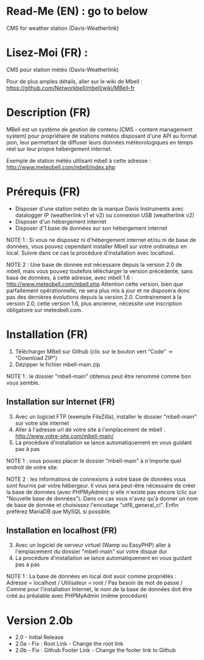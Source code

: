 # Read-Me (EN) : go to below
CMS for weather station (Davis-Weatherlink)
# Lisez-Moi (FR) :
CMS pour station météo (Davis-Weatherlink)

Pour de plus amples détails, aller sur le wiki de Mbell : https://github.com/Networkbell/mbell/wiki/MBell-fr


# Description (FR)

MBell est un système de gestion de contenu (CMS - content management system) pour propriétaire de stations météos disposant d'une API au format json, leur permettant de diffuser leurs données météorologiques en temps réel sur leur propre hébergement internet.

Exemple de station météo utilisant mbell à cette adresse : http://www.meteobell.com/mbell/index.php


# Prérequis (FR)

- Disposer d'une station météo de la marque Davis Instruments avec datalogger IP (weatherlink v1 et v2) ou connexion USB (weatherlink v2)
- Disposer d'un hébergement internet
- Disposer d'1 base de données sur son hébergement internet

NOTE 1 : Si vous ne disposez ni d'hébergement internet et/ou ni de base de données, vous pouvez cependant installer Mbell sur votre ordinateur en local. Suivre dans ce cas la procédure d'installation avec localhost.

NOTE 2 : Une base de donnée est nécessaire depuis la version 2.0 de mbell, mais vous pouvez toutefois télécharger la version précédente, sans base de données, à cette adresse, avec mbell 1.6 : http://www.meteobell.com/mbell.php Attention cette version, bien que parfaitement opérationnelle, ne sera plus mis à jour et ne disposera donc pas des dernières évolutions depuis la version 2.0. Contrairement à la version 2.0, cette version 1.6, plus ancienne, nécessite une inscription obligatoire sur meteobell.com.


# Installation (FR)

1. Télécharger MBell sur Github (clic sur le bouton vert "Code" -> "Download ZIP")
2. Dézipper le fichier mbell-main.zip

NOTE 1 : le dossier "mbell-main" obtenus peut être renommé comme bon vous semble.

## Installation sur Internet (FR)

3. Avec un logiciel FTP (exemple FileZilla), installer le dossier "mbell-main" sur votre site internet
4. Aller à l'adresse url de votre site à l'emplacement de mbell : http://www.votre-site.com/mbell-main/
5. La procédure d'installation se lance automatiquement en vous guidant pas à pas

NOTE 1 : vous pouvez placer le dossier "mbell-main" à n'importe quel endroit de votre site.

NOTE 2 : les informations de connexions à votre base de données vous sont fournis par votre hébergeur. Il vous sera peut-être nécessaire de créer la base de données (avec PHPMyAdmin) si elle n'existe pas encore (clic sur "Nouvelle base de données"). Dans ce cas vous n'avez qu'à donner un nom de base de donnée et choisissez l'encodage "utf8_general_ci". Enfin préférez MariaDB que MySQL si possible.

## Installation en localhost (FR)

3. Avec un logiciel de serveur virtuel (Wamp ou EasyPHP) aller à l'emplacement du dossier "mbell-main" sur votre disque dur
4. La procédure d'installation se lance automatiquement en vous guidant pas à pas

NOTE 1 : La base de données en local doit avoir comme propriétés : Adresse = localhost / Utilisateur = root / Pas besoin de mot de passe / Comme pour l'installation Internet, le nom de la base de données doit être créé au préalable avec PHPMyAdmin (même procédure)


 # Version 2.0b
 
 - 2.0  - Initial Release
 - 2.0a - Fix : Root Link - Change the root link
 - 2.0b - Fix : Github Footer Link - Change the footer link to Github
